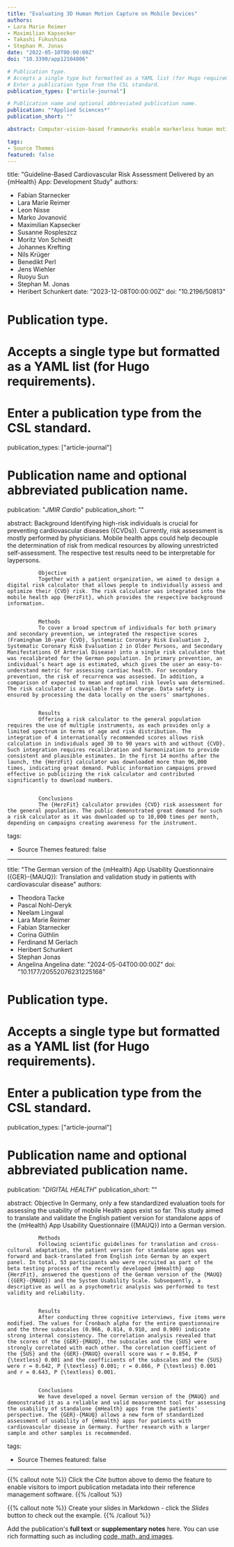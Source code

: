 ```yaml
---
title: "Evaluating 3D Human Motion Capture on Mobile Devices"
authors:
- Lara Marie Reimer
- Maximilian Kapsecker 
- Takashi Fukushima 
- Stephan M. Jonas
date: "2022-05-10T00:00:00Z"
doi: "10.3390/app12104806"

# Publication type.
# Accepts a single type but formatted as a YAML list (for Hugo requirements).
# Enter a publication type from the CSL standard.
publication_types: ["article-journal"]

# Publication name and optional abbreviated publication name.
publication: "*Applied Sciences*"
publication_short: ""

abstract: Computer-vision-based frameworks enable markerless human motion capture on consumer-grade devices in real-time. They open up new possibilities for application, such as in the health and medical sector. So far, research on mobile solutions has been focused on 2-dimensional motion capture frameworks. 2D motion analysis is limited by the viewing angle of the positioned camera. New frameworks enable 3-dimensional human motion capture and can be supported through additional smartphone sensors such as {LiDAR}. 3D motion capture promises to overcome the limitations of 2D frameworks by considering all three movement planes independent of the camera angle. In this study, we performed a laboratory experiment with ten subjects, comparing the joint angles in eight different body-weight exercises tracked by Apple {ARKit}, a mobile 3D motion capture framework, against a gold-standard system for motion capture: the Vicon system. The 3D motion capture framework exposed a weighted Mean Absolute Error of 18.80° ± 12.12° (ranging from 3.75° ± 0.99° to 47.06° ± 5.11° per tracked joint angle and exercise) and a Mean Spearman Rank Correlation Coefficient of 0.76 for the whole data set. The data set shows a high variance of those two metrics between the observed angles and performed exercises. The observed accuracy is influenced by the visibility of the joints and the observed motion. While the 3D motion capture framework is a promising technology that could enable several use cases in the entertainment, health, and medical area, its limitations should be considered for each potential application area.

tags:
- Source Themes
featured: false
---
```

title: "Guideline-Based Cardiovascular Risk Assessment Delivered by an {mHealth} App: Development Study"
authors:
- Fabian Starnecker
- Lara Marie Reimer
- Leon Nisse
- Marko Jovanović
- Maximilian Kapsecker
- Susanne Rospleszcz 
- Moritz Von Scheidt
- Johannes Krefting
- Nils Krüger
- Benedikt Perl
- Jens Wiehler 
- Ruoyu Sun
- Stephan M. Jonas
- Heribert Schunkert
date: "2023-12-08T00:00:00Z"
doi: "10.2196/50813"

# Publication type.
# Accepts a single type but formatted as a YAML list (for Hugo requirements).
# Enter a publication type from the CSL standard.
publication_types: ["article-journal"]

# Publication name and optional abbreviated publication name.
publication: "*JMIR Cardio*"
publication_short: ""

abstract: Background
              Identifying high-risk individuals is crucial for preventing cardiovascular diseases ({CVDs}). Currently, risk assessment is mostly performed by physicians. Mobile health apps could help decouple the determination of risk from medical resources by allowing unrestricted self-assessment. The respective test results need to be interpretable for laypersons.
            
            
              Objective
              Together with a patient organization, we aimed to design a digital risk calculator that allows people to individually assess and optimize their {CVD} risk. The risk calculator was integrated into the mobile health app {HerzFit}, which provides the respective background information.
            
            
              Methods
              To cover a broad spectrum of individuals for both primary and secondary prevention, we integrated the respective scores (Framingham 10-year {CVD}, Systematic Coronary Risk Evaluation 2, Systematic Coronary Risk Evaluation 2 in Older Persons, and Secondary Manifestations Of Arterial Disease) into a single risk calculator that was recalibrated for the German population. In primary prevention, an individual’s heart age is estimated, which gives the user an easy-to-understand metric for assessing cardiac health. For secondary prevention, the risk of recurrence was assessed. In addition, a comparison of expected to mean and optimal risk levels was determined. The risk calculator is available free of charge. Data safety is ensured by processing the data locally on the users’ smartphones.
            
            
              Results
              Offering a risk calculator to the general population requires the use of multiple instruments, as each provides only a limited spectrum in terms of age and risk distribution. The integration of 4 internationally recommended scores allows risk calculation in individuals aged 30 to 90 years with and without {CVD}. Such integration requires recalibration and harmonization to provide consistent and plausible estimates. In the first 14 months after the launch, the {HerzFit} calculator was downloaded more than 96,000 times, indicating great demand. Public information campaigns proved effective in publicizing the risk calculator and contributed significantly to download numbers.
            
            
              Conclusions
              The {HerzFit} calculator provides {CVD} risk assessment for the general population. The public demonstrated great demand for such a risk calculator as it was downloaded up to 10,000 times per month, depending on campaigns creating awareness for the instrument.

tags:
- Source Themes
featured: false
---
title: "The German version of the {mHealth} App Usability Questionnaire ({GER}-{MAUQ}): Translation and validation study in patients with cardiovascular disease"
authors:
- Theodora Tacke
- Pascal Nohl-Deryk
- Neelam Lingwal
- Lara Marie Reimer
- Fabian Starnecker
- Corina Güthlin
- Ferdinand M Gerlach
- Heribert Schunkert
- Stephan Jonas
- Angelina Angelina
date: "2024-05-04T00:00:00Z"
doi: "10.1177/20552076231225168"

# Publication type.
# Accepts a single type but formatted as a YAML list (for Hugo requirements).
# Enter a publication type from the CSL standard.
publication_types: ["article-journal"]

# Publication name and optional abbreviated publication name.
publication: "*DIGITAL HEALTH*"
publication_short: ""

abstract: Objective
              In Germany, only a few standardized evaluation tools for assessing the usability of mobile Health apps exist so far. This study aimed to translate and validate the English patient version for standalone apps of the {mHealth} App Usability Questionnaire ({MAUQ}) into a German version.
            
            
              Methods
              Following scientific guidelines for translation and cross-cultural adaptation, the patient version for standalone apps was forward and back-translated from English into German by an expert panel. In total, 53 participants who were recruited as part of the beta testing process of the recently developed {mHealth} app {HerzFit}, answered the questions of the German version of the {MAUQ} ({GER}-{MAUQ}) and the System Usability Scale. Subsequently, a descriptive as well as a psychometric analysis was performed to test validity and reliability.
            
            
              Results
              After conducting three cognitive interviews, five items were modified. The values for Cronbach alpha for the entire questionnaire and the three subscales (0.966, 0.814, 0.910, and 0.909) indicate strong internal consistency. The correlation analysis revealed that the scores of the {GER}-{MAUQ}, the subscales and the {SUS} were strongly correlated with each other. The correlation coefficient of the {SUS} and the {GER}-{MAUQ} overall score was r = 0.854, P {\textless} 0.001 and the coefficients of the subscales and the {SUS} were r = 0.642, P {\textless} 0.001; r = 0.866, P {\textless} 0.001 and r = 0.643, P {\textless} 0.001.
            
            
              Conclusions
              We have developed a novel German version of the {MAUQ} and demonstrated it as a reliable and valid measurement tool for assessing the usability of standalone {mHealth} apps from the patients’ perspective. The {GER}-{MAUQ} allows a new form of standardized assessment of usability of {mHealth} apps for patients with cardiovascular disease in Germany. Further research with a larger sample and other samples is recommended.

tags:
- Source Themes
featured: false
---

{{% callout note %}}
Click the *Cite* button above to demo the feature to enable visitors to import publication metadata into their reference management software.
{{% /callout %}}

{{% callout note %}}
Create your slides in Markdown - click the *Slides* button to check out the example.
{{% /callout %}}

Add the publication's **full text** or **supplementary notes** here. You can use rich formatting such as including [code, math, and images](https://docs.hugoblox.com/content/writing-markdown-latex/).
